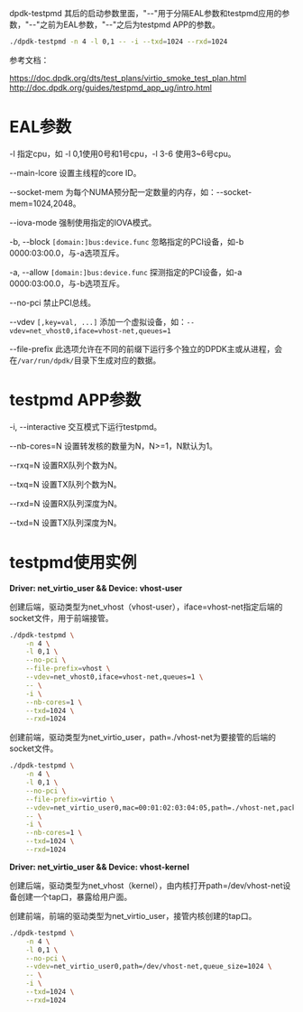 dpdk-testpmd 其后的启动参数里面，"--"用于分隔EAL参数和testpmd应用的参数，"--"之前为EAL参数，"--"之后为testpmd APP的参数。

```bash
./dpdk-testpmd -n 4 -l 0,1 -- -i --txd=1024 --rxd=1024
```

参考文档：

https://doc.dpdk.org/dts/test_plans/virtio_smoke_test_plan.html
http://doc.dpdk.org/guides/testpmd_app_ug/intro.html

# EAL参数

-l 指定cpu，如 -l 0,1使用0号和1号cpu，-l 3-6 使用3\~6号cpu。

--main-lcore 设置主线程的core ID。

--socket-mem 为每个NUMA预分配一定数量的内存，如：--socket-mem=1024,2048。

--iova-mode 强制使用指定的IOVA模式。

-b, --block `[domain:]bus:device.func` 忽略指定的PCI设备，如-b 0000:03:00.0，与-a选项互斥。

-a, --allow `[domain:]bus:device.func` 探测指定的PCI设备，如-a 0000:03:00.0，与-b选项互斥。

--no-pci 禁止PCI总线。

--vdev `[,key=val, ...]` 添加一个虚拟设备，如：`--vdev=net_vhost0,iface=vhost-net,queues=1`

--file-prefix 此选项允许在不同的前缀下运行多个独立的DPDK主或从进程，会在`/var/run/dpdk/`目录下生成对应的数据。

# testpmd APP参数

-i, --interactive 交互模式下运行testpmd。

--nb-cores=N 设置转发核的数量为N，N>=1，N默认为1。

--rxq=N 设置RX队列个数为N。

--txq=N 设置TX队列个数为N。

--rxd=N 设置RX队列深度为N。

--txd=N 设置TX队列深度为N。

# testpmd使用实例

**Driver: net_virtio_user && Device: vhost-user**

创建后端，驱动类型为net_vhost（vhost-user），iface=vhost-net指定后端的socket文件，用于前端接管。

```bash
./dpdk-testpmd \
	-n 4 \
	-l 0,1 \
	--no-pci \
	--file-prefix=vhost \
	--vdev=net_vhost0,iface=vhost-net,queues=1 \
	-- \
	-i \
	--nb-cores=1 \
	--txd=1024 \
	--rxd=1024
```

创建前端，驱动类型为net_virtio_user，path=./vhost-net为要接管的后端的socket文件。

```bash
./dpdk-testpmd \
	-n 4 \
	-l 0,1 \
	--no-pci \
	--file-prefix=virtio \
	--vdev=net_virtio_user0,mac=00:01:02:03:04:05,path=./vhost-net,packed_vq=1,mrg_rxbuf=0,in_order=1,vectorized=1,queue_size=1024 \
	-- \
	-i \
	--nb-cores=1 \
	--txd=1024 \
	--rxd=1024
```

**Driver: net_virtio_user && Device: vhost-kernel**

创建后端，驱动类型为net_vhost（kernel），由内核打开path=/dev/vhost-net设备创建一个tap口，暴露给用户面。

创建前端，前端的驱动类型为net_virtio_user，接管内核创建的tap口。

```bash
./dpdk-testpmd \
	-n 4 \
	-l 0,1 \
	--no-pci \
	--vdev=net_virtio_user0,path=/dev/vhost-net,queue_size=1024 \
	-- \
	-i \
	--txd=1024 \
	--rxd=1024
```

